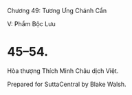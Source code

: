  

Chương 49: Tương Ưng Chánh Cần

V: Phẩm Bộc Lưu

# 45–54.

Hòa thượng Thích Minh Châu dịch Việt.

Prepared for SuttaCentral by Blake Walsh.